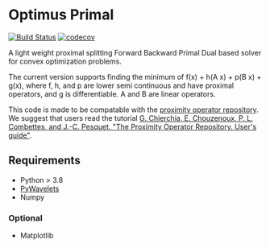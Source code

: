 # Optimus Primal
[![Build Status](https://travis-ci.org/Luke-Pratley/Optimus-Primal.svg?branch=master)](https://travis-ci.org/Luke-Pratley/Optimus-Primal)
[![codecov](https://codecov.io/gh/Luke-Pratley/Optimus-Primal/branch/master/graph/badge.svg)](https://codecov.io/gh/Luke-Pratley/Optimus-Primal)

A light weight proximal splitting Forward Backward Primal Dual based solver for convex optimization problems. 

The current version supports finding the minimum of f(x) + h(A x) + p(B x) + g(x), where f, h, and p are lower semi continuous and have proximal operators, and g is differentiable. A and B are linear operators.

This code is made to be compatable with the [proximity operator repository](http://proximity-operator.net/index.html). We suggest that users read the tutorial [G. Chierchia, E. Chouzenoux, P. L. Combettes, and J.-C. Pesquet. "The Proximity Operator Repository. User's guide"](http://proximity-operator.net/download/guide.pdf).

## Requirements
- Python > 3.8
- [PyWavelets](https://pywavelets.readthedocs.io/en/latest/)
- Numpy
### Optional
- Matplotlib
